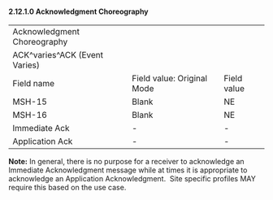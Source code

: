 #### 2.12.1.0 Acknowledgment Choreography

|     |     |     |
| --- | --- | --- |
| Acknowledgment Choreography |  |  |
| ACK^varies^ACK (Event Varies) |  |  |
| Field name | Field value: Original Mode | Field value |
| MSH-15 | Blank | NE |
| MSH-16 | Blank | NE |
| Immediate Ack | - | - |
| Application Ack | - | - |

**Note:** In general, there is no purpose for a receiver to acknowledge an Immediate Acknowledgment message while at times it is appropriate to acknowledge an Application Acknowledgment.  Site specific profiles MAY require this based on the use case.
